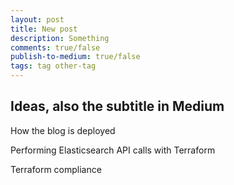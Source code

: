 ```yaml
---
layout: post
title: New post
description: Something
comments: true/false
publish-to-medium: true/false
tags: tag other-tag
---
```


## Ideas, also the subtitle in Medium

How the blog is deployed

Performing Elasticsearch API calls with Terraform

Terraform compliance
